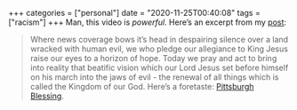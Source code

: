 +++
categories = ["personal"]
date = "2020-11-25T00:40:08"
tags = ["racism"]
+++
Man, this video is _powerful_. Here’s an excerpt from my [post](https://alexbilson.dev/posts/dear-son-racism/):

> Where news coverage bows it’s head in despairing silence over a land wracked with human evil, we who pledge our allegiance to King Jesus raise our eyes to a horizon of hope. Today we pray and act to bring into reality that beatific vision which our Lord Jesus set before himself on his march into the jaws of evil - the renewal of all things which is called the Kingdom of our God. Here’s a foretaste: [Pittsburgh Blessing](https://youtu.be/kdxMgmN9NpA).

